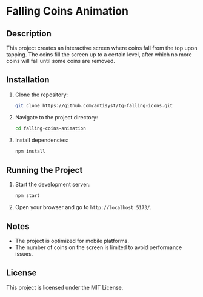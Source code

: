 # Falling Coins Animation

## Description
This project creates an interactive screen where coins fall from the top upon tapping. The coins fill the screen up to a certain level, after which no more coins will fall until some coins are removed.

## Installation
1. Clone the repository:
    ```bash
    git clone https://github.com/antisyst/tg-falling-icons.git
    ```
2. Navigate to the project directory:
    ```bash
    cd falling-coins-animation
    ```
3. Install dependencies:
    ```bash
    npm install
    ```

## Running the Project
1. Start the development server:
    ```bash
    npm start
    ```
2. Open your browser and go to `http://localhost:5173/`.

## Notes
- The project is optimized for mobile platforms.
- The number of coins on the screen is limited to avoid performance issues.

## License
This project is licensed under the MIT License.
